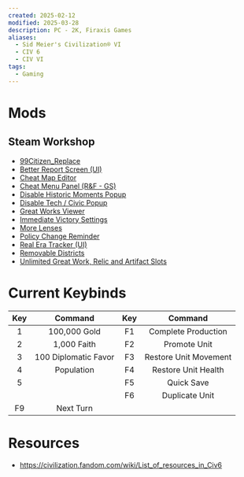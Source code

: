 ```yaml
---
created: 2025-02-12
modified: 2025-03-28
description: PC - 2K, Firaxis Games
aliases:
  - Sid Meier's Civilization® VI
  - CIV 6
  - CIV VI
tags:
  - Gaming
---
```


# Mods

## Steam Workshop

- [99Citizen_Replace](https://steamcommunity.com/sharedfiles/filedetails/?id=2983397156)
- [Better Report Screen (UI)](https://steamcommunity.com/sharedfiles/filedetails/?id=1312585482)
- [Cheat Map Editor](https://steamcommunity.com/sharedfiles/filedetails/?id=1651487987)
- [Cheat Menu Panel (R&F - GS)](https://steamcommunity.com/sharedfiles/filedetails/?id=1528155583)
- [Disable Historic Moments Popup](https://steamcommunity.com/sharedfiles/filedetails/?id=1727933785)
- [Disable Tech / Civic Popup](https://steamcommunity.com/sharedfiles/filedetails/?id=2994800768)
- [Great Works Viewer](https://steamcommunity.com/sharedfiles/filedetails/?id=1652106496)
- [Immediate Victory Settings](https://steamcommunity.com/sharedfiles/filedetails/?id=3101466930)
- [More Lenses](https://steamcommunity.com/sharedfiles/filedetails/?id=871712879)
- [Policy Change Reminder](https://steamcommunity.com/sharedfiles/filedetails/?id=1132600299)
- [Real Era Tracker (UI)](https://steamcommunity.com/sharedfiles/filedetails/?id=1699006932)
- [Removable Districts](https://steamcommunity.com/sharedfiles/filedetails/?id=970184582)
- [Unlimited Great Work, Relic and Artifact Slots](https://steamcommunity.com/sharedfiles/filedetails/?id=2857768350)

# Current Keybinds

| Key |       Command        | Key |        Command        |
| :-: | :------------------: | :-: | :-------------------: |
|  1  |     100,000 Gold     | F1  |  Complete Production  |
|  2  |     1,000 Faith      | F2  |     Promote Unit      |
|  3  | 100 Diplomatic Favor | F3  | Restore Unit Movement |
|  4  |      Population      | F4  |  Restore Unit Health  |
|  5  |                      | F5  |      Quick Save       |
|     |                      | F6  |    Duplicate Unit     |
| F9  |      Next Turn       |     |                       |

# Resources

- https://civilization.fandom.com/wiki/List_of_resources_in_Civ6
